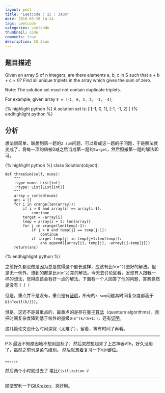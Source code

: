 ```yaml
---
layout: post
title: "Leetcode : 15 : 3sum"
date: 2016-09-26 14:24
tags: Leetcode
categories: Leetcode
thumbnail: code
comments: true
description: 15 3sum
---
```


## 题目描述

Given an array S of n integers, are there elements a, b, c in S such that a + b + c = 0? Find all unique triplets in the array which gives the sum of zero.

Note: The solution set must not contain duplicate triplets.

For example, given array `S = [-1, 0, 1, 2, -1, -4]`,

{% highlight python %}
A solution set is:
[
  [-1, 0, 1],
  [-1, -1, 2]
]
{% endhighlight python %}

## 分析

想法很简单，联想到第一题的`2 sum`问题，可以看成这一题的子问题，于是解法就变成了，将每一项的值被0减之后当成第一题的`target`，然后照搬第一题的解法即可。

{% highlight python %}
class Solution(object):

    def threeSum(self, nums):
        """
        :type nums: List[int]
        :rtype: List[List[int]]
        """
        array = sorted(nums)
        ans = []
        for i in xrange(len(array)):
            if i > 0 and array[i] == array[i-1]:
                continue
            target = -array[i]
            temp = array[i + 1: len(array)]
            for j in xrange(len(temp)-1):
                if j > 0 and temp[j] == temp[j-1]:
                    continue
                if target-temp[j] in temp[j+1:len(temp)]:
                    ans.append([array[i], temp[j], -array[i]-temp[j]])
        return(ans)
{% endhighlight python %}

之前好久都没做是因为总是觉得这个题长这样，应该有比`O(n^2)`更好的解法。但是无一例外，想到的都是比`O(n^2)`差的解法。今天去讨论区看，发现有人跟我一样的想法，觉得应该会有好一点的解法。下面有一个人回答了他的问题，答案竟然是没有！！！

但是，重点并不是没有，重点是有[证明](http://www.cs.princeton.edu/~chazelle/pubs/lindegen-jacm.pdf)，所有的`k-sum`问题其时间复杂度都高于`Ω(n^ceil(k/2))`。

但是，这还不是最重点的，最重点的是存在[量子算法](http://xxx.lanl.gov/pdf/quant-ph/0311001v8.pdf)（quantum algorithms），能把时间复杂度降到低于线性的量级`Θ(n^(k/(k+1))`，还有[证明](http://arxiv.org/pdf/1206.6528v2.pdf)。

这几篇论文没什么时间深究（太难了），留着，等有时间了再看。

------------------------------
P.S
最近不知原因地不想用鼠标了，然后突然想起来了上古神器`VIM`，好久没用了，虽然之前也是菜鸟级别。
然后就想着复习一下`VIM`键位。

。。。。。。

然后两个小时就过去了
堪比`Civilization V`

------------------------------
顺便安利一下[GitKraken](https://www.gitkraken.com/)，真好用。
